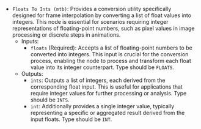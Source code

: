 - `Floats To Ints (mtb)`: Provides a conversion utility specifically designed for frame interpolation by converting a list of float values into integers. This node is essential for scenarios requiring integer representations of floating-point numbers, such as pixel values in image processing or discrete steps in animations.
    - Inputs:
        - `floats` (Required): Accepts a list of floating-point numbers to be converted into integers. This input is crucial for the conversion process, enabling the node to process and transform each float value into its integer counterpart. Type should be `FLOATS`.
    - Outputs:
        - `ints`: Outputs a list of integers, each derived from the corresponding float input. This is useful for applications that require integer values for further processing or analysis. Type should be `INTS`.
        - `int`: Additionally provides a single integer value, typically representing a specific or aggregated result derived from the input floats. Type should be `INT`.
